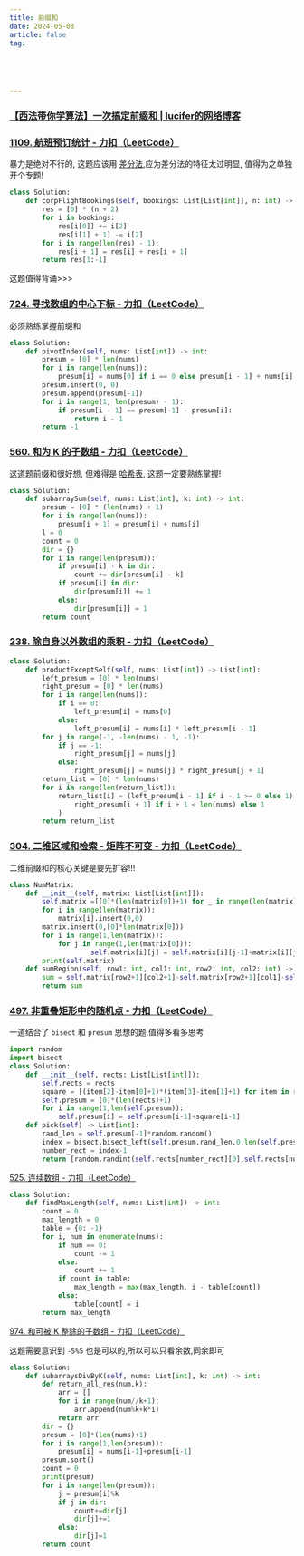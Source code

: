```yaml
---
title: 前缀和
date: 2024-05-08
article: false
tag:





---
```


### [【西法带你学算法】一次搞定前缀和 | lucifer的网络博客](https://lucifer.ren/blog/2020/09/27/atMostK/)

### [1109. 航班预订统计 - 力扣（LeetCode）](https://leetcode.cn/problems/corporate-flight-bookings/description/)
  
暴力是绝对不行的, 这题应该用 [差分法](差分法),应为差分法的特征太过明显, 值得为之单独开个专题!
```python
class Solution:
    def corpFlightBookings(self, bookings: List[List[int]], n: int) -> List[int]:
        res = [0] * (n + 2)
        for i in bookings:
            res[i[0]] += i[2]
            res[i[1] + 1] -= i[2]
        for i in range(len(res) - 1):
            res[i + 1] = res[i] + res[i + 1]
        return res[1:-1]
```
这题值得背诵>>>  


### [724. 寻找数组的中心下标 - 力扣（LeetCode）](https://leetcode.cn/problems/find-pivot-index/description/)
  
必须熟练掌握前缀和
```python
class Solution:
    def pivotIndex(self, nums: List[int]) -> int:
        presum = [0] * len(nums)
        for i in range(len(nums)):
            presum[i] = nums[0] if i == 0 else presum[i - 1] + nums[i]
        presum.insert(0, 0)
        presum.append(presum[-1])
        for i in range(1, len(presum) - 1):
            if presum[i - 1] == presum[-1] - presum[i]:
                return i - 1
        return -1
```


### [560. 和为 K 的子数组 - 力扣（LeetCode）](https://leetcode.cn/problems/subarray-sum-equals-k/description/)
  
这道题前缀和很好想, 但难得是 [哈希表](哈希表), 这题一定要熟练掌握!
```python
class Solution:
    def subarraySum(self, nums: List[int], k: int) -> int:
        presum = [0] * (len(nums) + 1)
        for i in range(len(nums)):
            presum[i + 1] = presum[i] + nums[i]
        l = 0
        count = 0
        dir = {}
        for i in range(len(presum)):
            if presum[i] - k in dir:
                count += dir[presum[i] - k]
            if presum[i] in dir:
                dir[presum[i]] += 1
            else:
                dir[presum[i]] = 1
        return count
```


### [238. 除自身以外数组的乘积 - 力扣（LeetCode）](https://leetcode.cn/problems/product-of-array-except-self/description/)
 
```python
class Solution:
    def productExceptSelf(self, nums: List[int]) -> List[int]:
        left_presum = [0] * len(nums)
        right_presum = [0] * len(nums)
        for i in range(len(nums)):
            if i == 0:
                left_presum[i] = nums[0]
            else:
                left_presum[i] = nums[i] * left_presum[i - 1]
        for j in range(-1, -len(nums) - 1, -1):
            if j == -1:
                right_presum[j] = nums[j]
            else:
                right_presum[j] = nums[j] * right_presum[j + 1]
        return_list = [0] * len(nums)
        for i in range(len(return_list)):
            return_list[i] = (left_presum[i - 1] if i - 1 >= 0 else 1) * (
                right_presum[i + 1] if i + 1 < len(nums) else 1
            )
        return return_list
```


### [304. 二维区域和检索 - 矩阵不可变 - 力扣（LeetCode）](https://leetcode.cn/problems/range-sum-query-2d-immutable/)
  
二维前缀和的核心关键是要先扩容!!!
```python
class NumMatrix:
    def __init__(self, matrix: List[List[int]]):
        self.matrix =[[0]*(len(matrix[0])+1) for _ in range(len(matrix)+1)]
        for i in range(len(matrix)):
            matrix[i].insert(0,0)
        matrix.insert(0,[0]*len(matrix[0]))
        for i in range(1,len(matrix)):
            for j in range(1,len(matrix[0])):
                    self.matrix[i][j] = self.matrix[i][j-1]+matrix[i][j]+self.matrix[i-1][j]-self.matrix[i-1][j-1]
        print(self.matrix)
    def sumRegion(self, row1: int, col1: int, row2: int, col2: int) -> int:
        sum = self.matrix[row2+1][col2+1]-self.matrix[row2+1][col1]-self.matrix[row1][col2+1]+self.matrix[row1][col1]
        return sum
```


### [497. 非重叠矩形中的随机点 - 力扣（LeetCode）](https://leetcode.cn/problems/random-point-in-non-overlapping-rectangles/description/)
  
一道结合了 `bisect` 和 `presum` 思想的题,值得多看多思考
```python
import random
import bisect
class Solution:
    def __init__(self, rects: List[List[int]]):
        self.rects = rects
        square = [(item[2]-item[0]+1)*(item[3]-item[1]+1) for item in rects]
        self.presum = [0]*(len(rects)+1)
        for i in range(1,len(self.presum)):
            self.presum[i] = self.presum[i-1]+square[i-1]
    def pick(self) -> List[int]:
        rand_len = self.presum[-1]*random.random()
        index = bisect.bisect_left(self.presum,rand_len,0,len(self.presum))
        number_rect = index-1
        return [random.randint(self.rects[number_rect][0],self.rects[number_rect][2]),random.randint(self.rects[number_rect][1],self.rects[number_rect][3])]
```


[525. 连续数组 - 力扣（LeetCode）](https://leetcode.cn/problems/contiguous-array/description/)  
 
```python
class Solution:
    def findMaxLength(self, nums: List[int]) -> int:
        count = 0
        max_length = 0
        table = {0: -1}  
        for i, num in enumerate(nums):
            if num == 0:
                count -= 1  
            else:
                count += 1
            if count in table:
                max_length = max(max_length, i - table[count])
            else:
                table[count] = i
        return max_length
```


[974. 和可被 K 整除的子数组 - 力扣（LeetCode）](https://leetcode.cn/problems/subarray-sums-divisible-by-k/description/)  
  
这题需要意识到 `-5%5` 也是可以的,所以可以只看余数,同余即可
```python 
class Solution:
    def subarraysDivByK(self, nums: List[int], k: int) -> int:
        def return_all_res(num,k):
            arr = []
            for i in range(num//k+1):
                arr.append(num%k+k*i)
            return arr
        dir = {}
        presum = [0]*(len(nums)+1)
        for i in range(1,len(presum)):
            presum[i] = nums[i-1]+presum[i-1]
        presum.sort()
        count = 0
        print(presum)
        for i in range(len(presum)):
            j = presum[i]%k
            if j in dir:
                count+=dir[j]
                dir[j]+=1
            else:
                dir[j]=1
        return count
```

